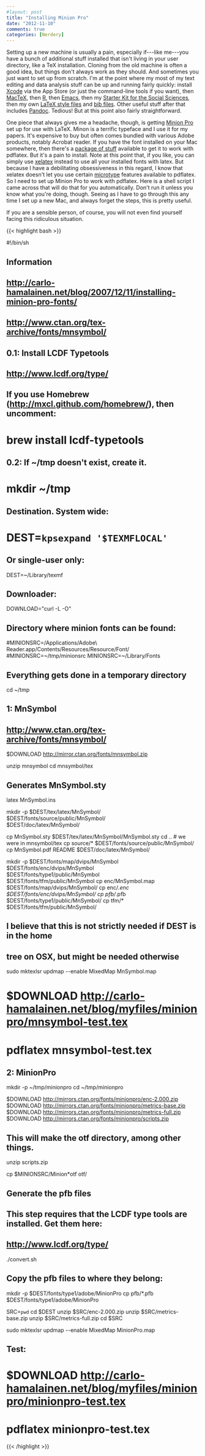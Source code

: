 ```yaml
---
#layout: post
title: "Installing Minion Pro"
date: "2012-11-10"
comments: true
categories: [Nerdery]
---
```


Setting up a new machine is usually a pain, especially if---like me---you have a bunch of additional stuff installed that isn't living in your user directory, like a TeX installation. Cloning from the old machine is often a good idea, but things don't always work as they should. And sometimes you just want to set up from scratch. I'm at the point where my most of my text editing and data analysis stuff can be up and running fairly quickly: install [Xcode](https://developer.apple.com/xcode/) via the App Store (or just the command-line tools if you want), then  [MacTeX](http://www.tug.org/mactex/), then [R](http://www.r-project.org), then [Emacs](http://emacsformacosx.com), then my [Starter Kit for the Social Sciences](http://www.kieranhealy.org/emacs-starter-kit.html), then my own [LaTeX style files](http://www.kieranhealy.org/latex-custom-kjh.html) and [bib files](https://github.com/kjhealy/socbibs). Other useful stuff after that includes [Pandoc](http://johnmacfarlane.net/pandoc/). Tedious! But at this point also fairly straightforward. 

One piece that always gives me a headache, though, is getting [Minion Pro](http://en.wikipedia.org/w/index.php?title=File:MinionPro.svg&page=1) set up for use with LaTeX. Minon is a terrific typeface and I use it for my papers. It's expensive to buy but often comes bundled with various Adobe products, notably Acrobat reader. If you have the font installed on your Mac somewhere, then there's a [package of stuff](http://www.ctan.org/tex-archive/fonts/minionpro/) available to get it to work with pdflatex. But it's a pain to install. Note at this point that, if you like, you can simply use [xelatex](http://en.wikipedia.org/wiki/XeTeX) instead to use all your installed fonts with latex. But because I have a debilitating obsessiveness in this regard, I know that xelatex doesn't let you use certain [microtype](http://en.wikipedia.org/wiki/Microtypography) features available to pdflatex. So I need to set up Minion Pro to work with pdflatex. Here is a shell script I came across that will do that for you automatically. Don't run it unless you know what you're doing, though. Seeing as I have to go through this any time I set up a new Mac, and always forget the steps, this is pretty useful. 

If you are a sensible person, of course, you will not even find yourself facing this ridiculous situation. 

{{< highlight bash >}}

#!/bin/sh
## Information
## http://carlo-hamalainen.net/blog/2007/12/11/installing-minion-pro-fonts/
## http://www.ctan.org/tex-archive/fonts/mnsymbol/

## 0.1: Install LCDF Typetools
## http://www.lcdf.org/type/
## If you use Homebrew (http://mxcl.github.com/homebrew/), then uncomment: 
# brew install lcdf-typetools 

## 0.2: If ~/tmp doesn't exist, create it.
# mkdir ~/tmp

## Destination. System wide:  
# DEST=`kpsexpand '$TEXMFLOCAL'`
## Or single-user only:
DEST=~/Library/texmf

## Downloader:
DOWNLOAD="curl -L -O"

## Directory where minion fonts can be found:
#MINIONSRC=/Applications/Adobe\ Reader.app/Contents/Resources/Resource/Font/
#MINIONSRC=~/tmp/minionsrc
MINIONSRC=~/Library/Fonts

## Everything gets done in a temporary directory
cd ~/tmp

## 1: MnSymbol
## http://www.ctan.org/tex-archive/fonts/mnsymbol/
$DOWNLOAD http://mirror.ctan.org/fonts/mnsymbol.zip 

unzip mnsymbol
cd mnsymbol/tex

## Generates MnSymbol.sty
latex MnSymbol.ins

mkdir -p $DEST/tex/latex/MnSymbol/      \
    $DEST/fonts/source/public/MnSymbol/ \
    $DEST/doc/latex/MnSymbol/

cp MnSymbol.sty $DEST/tex/latex/MnSymbol/MnSymbol.sty
cd .. # we were in mnsymbol/tex
cp source/* $DEST/fonts/source/public/MnSymbol/
cp MnSymbol.pdf README $DEST/doc/latex/MnSymbol/

mkdir -p $DEST/fonts/map/dvips/MnSymbol \
    $DEST/fonts/enc/dvips/MnSymbol      \
    $DEST/fonts/type1/public/MnSymbol   \
    $DEST/fonts/tfm/public/MnSymbol 
cp enc/MnSymbol.map $DEST/fonts/map/dvips/MnSymbol/
cp enc/*.enc $DEST/fonts/enc/dvips/MnSymbol/
cp pfb/*.pfb $DEST/fonts/type1/public/MnSymbol/
cp tfm/* $DEST/fonts/tfm/public/MnSymbol/

## I believe that this is not strictly needed if DEST is in the home
## tree on OSX, but might be needed otherwise
sudo mktexlsr
updmap --enable MixedMap MnSymbol.map

# $DOWNLOAD http://carlo-hamalainen.net/blog/myfiles/minionpro/mnsymbol-test.tex
# pdflatex mnsymbol-test.tex

## 2: MinionPro
mkdir -p ~/tmp/minionpro
cd ~/tmp/minionpro

$DOWNLOAD http://mirrors.ctan.org/fonts/minionpro/enc-2.000.zip
$DOWNLOAD http://mirrors.ctan.org/fonts/minionpro/metrics-base.zip
$DOWNLOAD http://mirrors.ctan.org/fonts/minionpro/metrics-full.zip
$DOWNLOAD http://mirrors.ctan.org/fonts/minionpro/scripts.zip

## This will make the otf directory, among other things.
unzip scripts.zip

cp $MINIONSRC/Minion*otf otf/

## Generate the pfb files
## This step requires that the LCDF type tools are installed.  Get them here:
##   http://www.lcdf.org/type/
./convert.sh

## Copy the pfb files to where they belong:
mkdir -p $DEST/fonts/type1/adobe/MinionPro
cp pfb/*.pfb $DEST/fonts/type1/adobe/MinionPro

SRC=`pwd`
cd $DEST
unzip $SRC/enc-2.000.zip
unzip $SRC/metrics-base.zip
unzip $SRC/metrics-full.zip
cd $SRC

sudo mktexlsr
updmap --enable MixedMap MinionPro.map

## Test:
# $DOWNLOAD http://carlo-hamalainen.net/blog/myfiles/minionpro/minionpro-test.tex
# pdflatex minionpro-test.tex


{{< /highlight >}}
